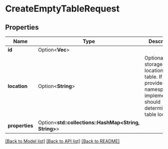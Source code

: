 # CreateEmptyTableRequest

## Properties

Name | Type | Description | Notes
------------ | ------------- | ------------- | -------------
**id** | Option<**Vec<String>**> |  | [optional]
**location** | Option<**String**> | Optional storage location for the table. If not provided, the namespace implementation should determine the table location.  | [optional]
**properties** | Option<**std::collections::HashMap<String, String>**> |  | [optional]

[[Back to Model list]](../README.md#documentation-for-models) [[Back to API list]](../README.md#documentation-for-api-endpoints) [[Back to README]](../README.md)


